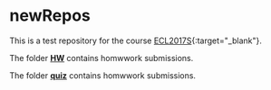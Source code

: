 # newRepos
This is a test repository for the course [ECL2017S](http://www.shahmoradi.org/ECL2017S/){:target="_blank"}.  

The folder [**HW**](./HW/) contains homwwork submissions.  

The folder [**quiz**](./quiz/) contains homwwork submissions.

